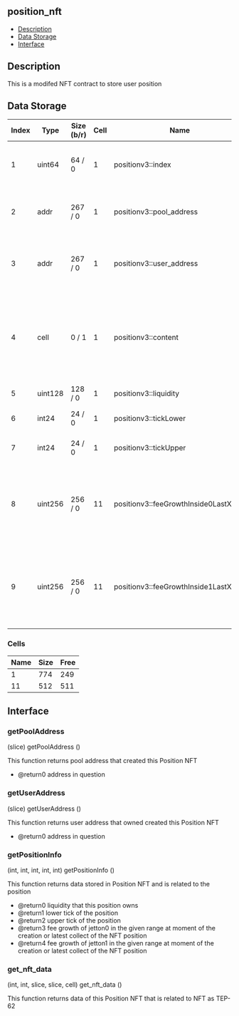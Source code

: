 ## position_nft

* [Description](#description)
* [Data Storage](#data-storage)
* [Interface](#interface)

## Description 

This is a modifed NFT contract to store user position

## Data Storage 
| Index |   Type   | Size (b/r) | Cell | Name | Description |
| ---   |  ---     |    ---     | ---  | ---  |    ---      | 
|     1 |   uint64 |  64 /  0 |  1 | positionv3::index | The position number. Also the nft index  |
|     2 |     addr |  267 /  0 |  1 | positionv3::pool_address | Address of the pool that created this NFT  |
|     3 |     addr |  267 /  0 |  1 | positionv3::user_address | Address of the user ton wallet that currently owns the position  |
|     4 |     cell |  0 /  1 |  1 | positionv3::content | NFT metadata that contains image url, name and description packed in standart format  |
|     5 |  uint128 |  128 /  0 |  1 | positionv3::liquidity | Position liquidity  |
|     6 |    int24 |  24 /  0 |  1 | positionv3::tickLower | Positioni lower tick number  |
|     7 |    int24 |  24 /  0 |  1 | positionv3::tickUpper | Positioni upper tick number  |
|     8 |  uint256 |  256 /  0 | 11 | positionv3::feeGrowthInside0LastX128 | Fees collected before the position was opened or updated for jetton0 (in pool terms)  |
|     9 |  uint256 |  256 /  0 | 11 | positionv3::feeGrowthInside1LastX128 | Fees collected before the position was opened or updated for jetton1 (in pool terms)  |


### Cells 
| Name |   Size  |   Free  |
| ---  |  ---    |  ---    |
| 1  | 774 | 249 | 
| 11  | 512 | 511 | 

## Interface 
### getPoolAddress
 
(slice) getPoolAddress ()
 
 
  This function returns pool address that created this Position NFT

  * @return0 address in question 
 
### getUserAddress
 
(slice) getUserAddress ()
 
 
  This function returns user address that owned created this Position NFT

  * @return0 address in question 
 
### getPositionInfo
 
(int, int, int, int, int) getPositionInfo ()
 
 
  This function returns data stored in Position NFT and is related to the position

  * @return0 liquidity that this position owns
  * @return1 lower tick of the position
  * @return2 upper tick of the position
  * @return3 fee growth of jetton0 in the given range at moment of the creation or latest collect of the NFT position
  * @return4 fee growth of jetton1 in the given range at moment of the creation or latest collect of the NFT position
 
### get_nft_data
 
(int, int, slice, slice, cell) get_nft_data ()
 
 
  This function returns data of this Position NFT that is related to NFT as TEP-62
 